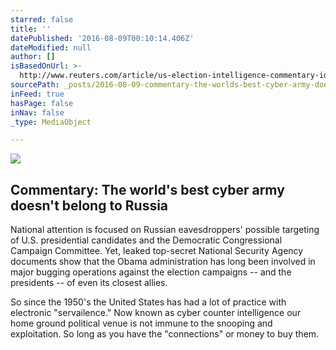 ```yaml
---
starred: false
title: ''
datePublished: '2016-08-09T00:10:14.406Z'
dateModified: null
author: []
isBasedOnUrl: >-
  http://www.reuters.com/article/us-election-intelligence-commentary-idUSKCN10F1H5
sourcePath: _posts/2016-08-09-commentary-the-worlds-best-cyber-army-doesnt-belong-to-ru.md
inFeed: true
hasPage: false
inNav: false
_type: MediaObject

---
```

<article style=""><img src="http://s3.reutersmedia.net/resources/r/?m=02&amp;d=20160804&amp;t=2&amp;i=1148353627&amp;w=&amp;fh=545px&amp;fw=&amp;ll=&amp;pl=&amp;sq=&amp;r=LYNXNPEC730PP" /><h1>Commentary: The world's best cyber army doesn't belong to Russia</h1><p>National attention is focused on Russian eavesdroppers' possible targeting of U.S. presidential candidates and the Democratic Congressional Campaign Committee. Yet, leaked top-secret National Security Agency documents show that the Obama administration has long been involved in major bugging operations against the election campaigns -- and the presidents -- of even its closest allies.</p></article>

So since the 1950's the United States has had a lot of practice with electronic "servailence." Now known as cyber counter intelligence our home ground political venue is not immune to the snooping and exploitation. So long as you have the "connections" or money to buy them.